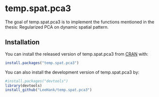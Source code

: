 
<!-- README.md is generated from README.Rmd. Please edit that file -->
temp.spat.pca3
==============

The goal of temp.spat.pca3 is to implement the functions mentioned in the thesis: Regularized PCA on dynamic spatial pattern.

Installation
------------

You can install the released version of temp.spat.pca3 from [CRAN](https://CRAN.R-project.org) with:

``` r
install.packages("temp.spat.pca3")
```

You can also install the development version of temp.spat.pca3 by:

``` r
#install.packages("devtools")
library(devtools)
install_github("LeeHank/temp.spat.pca3")
```
